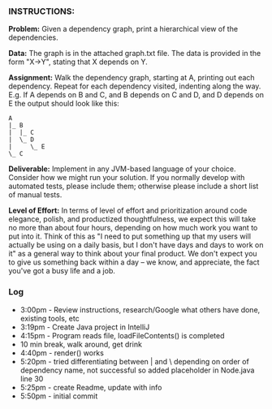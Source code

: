 ### INSTRUCTIONS:
__Problem:__ Given a dependency graph, print a hierarchical view of the dependencies.

__Data:__ The graph is in the attached graph.txt file. The data is provided in the form "X->Y", stating that X depends on Y.

__Assignment:__ Walk the dependency graph, starting at A, printing out each dependency. Repeat for each dependency visited, indenting along the way. E.g.  If A depends on B and C, and B depends on C and D, and D depends on E the output should look like this:

    A
    |_ B
    |  |_ C
    |  \_ D
    |     \_ E
    \_ C

__Deliverable:__ Implement in any JVM-based language of your choice. Consider how we might run your solution. If you normally develop with automated tests, please include them; otherwise please include a short list of manual tests.

__Level of Effort:__ In terms of level of effort and prioritization around code elegance, polish, and productized thoughtfulness, we expect this will take no more than about four hours, depending on how much work you want to put into it.  Think of this as "I need to put something up that my users will actually be using on a daily basis, but I don't have days and days to work on it" as a general way to think about your final product. We don't expect you to give us something back within a day – we know, and appreciate, the fact you've got a busy life and a job.  

### Log

* 3:00pm - Review instructions, research/Google what others have done, existing tools, etc
* 3:19pm - Create Java project in IntelliJ
* 4:15pm - Program reads file, loadFileContents() is completed
* 10 min break, walk around, get drink
* 4:40pm - render() works
* 5:20pm - tried differentiating between | and \ depending on order of dependency name, not successful so added placeholder in Node.java line 30
* 5:25pm - create Readme, update with info
* 5:50pm - initial commit
